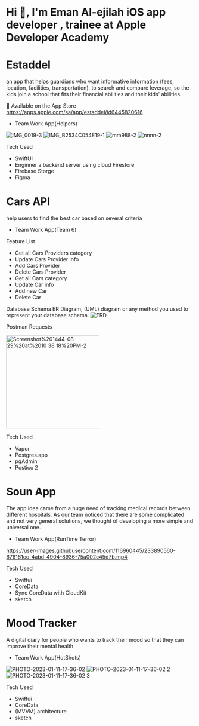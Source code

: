 
# Hi 👋, I'm Eman Al-ejilah iOS app developer , trainee at Apple Developer Academy
# Estaddel 
an app that helps guardians who want informative information (fees, location, facilities, transportation), to search and compare leverage, so the kids join a school that fits their financial abilities and their kids' abilities.


📲 Available on the App Store 
https://apps.apple.com/sa/app/estaddel/id6445820616
 - Team Work App(Helpers)
 
![IMG_0019-3](https://user-images.githubusercontent.com/116960445/233881076-7a11ee70-f782-4dbf-b9cb-f7683c3170fd.png)
![IMG_B2534C054E19-1](https://user-images.githubusercontent.com/116960445/233881844-d21118ac-013f-45ed-8744-19bf8bc56dda.png)
![mm988-2](https://user-images.githubusercontent.com/116960445/233882296-8dd161ea-fc49-41aa-bb31-f65d689fe703.png)
![nnnn-2](https://user-images.githubusercontent.com/116960445/233882417-1faf78d6-029c-427c-9c3b-fa6a69b04a4b.png)

 Tech Used
 - SwiftUI 
 - Enginner a backend server using cloud Firestore
 - Firebase Storge
 - Figma

# Cars API
help users to find the best car based on several criteria
 - Team Work App(Team 6)
 
Feature List
- Get all Cars Providers category
- Update Cars Provider info
- Add Cars Provider
- Delete Cars Provider
- Get all Cars category
- Update Car info
- Add new Car
- Delete Car

Database Schema
ER Diagram, (UML) diagram or any method you used to represent your database schema.
![ERD](https://user-images.githubusercontent.com/116960445/233887325-110a29c8-a893-48dd-9360-8d2276e799e2.png)

Postman Requests

<img width="250" alt="Screenshot%201444-08-29%20at%2010 38 18%20PM-2" src="https://user-images.githubusercontent.com/116960445/233887244-df8558fb-6a50-4275-8f5e-e071ab61f385.png">

Tech Used

- Vapor
- Postgres.app
- pgAdmin
- Postico 2



# Soun App
The app idea came from a huge need of tracking medical records between different hospitals. As our team noticed that there are some complicated and not very general solutions, we thought of developing a more simple and universal one.
- Team Work App(RunTime Terror)

https://user-images.githubusercontent.com/116960445/233890560-676161cc-4abd-4904-8936-75a002c45d7b.mp4

Tech Used 
- Swiftui
- CoreData
- Sync CoreData with CloudKit
- sketch

# Mood Tracker
A digital diary for people who wants to track their mood so that they can improve their mental health.



 - Team Work App(HotShots)
 
 
![PHOTO-2023-01-11-17-36-02](https://user-images.githubusercontent.com/116960445/233893638-f347305f-adb4-4291-ba4c-26519ca55f53.png)
![PHOTO-2023-01-11-17-36-02 2](https://user-images.githubusercontent.com/116960445/233893642-a3c37c43-355c-4347-8d0d-408badf6560a.png)
![PHOTO-2023-01-11-17-36-02 3](https://user-images.githubusercontent.com/116960445/233893643-59a59ba4-39d2-4283-af04-2a38ad6a77c5.png)
 
 Tech Used 
- Swiftui
- CoreData
- (MVVM) architecture
- sketch


